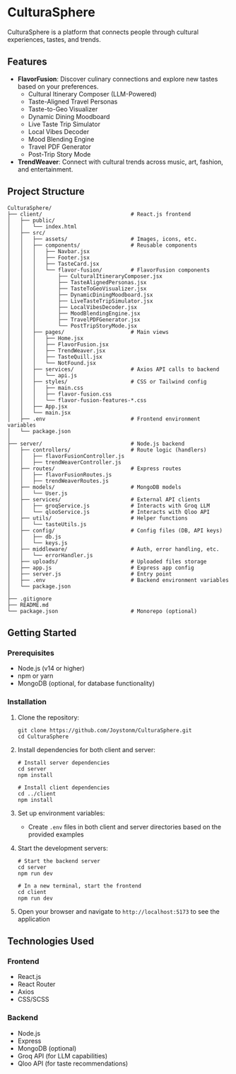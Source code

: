 # CulturaSphere

CulturaSphere is a platform that connects people through cultural experiences, tastes, and trends.

## Features

- **FlavorFusion**: Discover culinary connections and explore new tastes based on your preferences.
  - Cultural Itinerary Composer (LLM-Powered)
  - Taste-Aligned Travel Personas
  - Taste-to-Geo Visualizer
  - Dynamic Dining Moodboard
  - Live Taste Trip Simulator
  - Local Vibes Decoder
  - Mood Blending Engine
  - Travel PDF Generator
  - Post-Trip Story Mode
- **TrendWeaver**: Connect with cultural trends across music, art, fashion, and entertainment.

## Project Structure

```
CulturaSphere/
├── client/                            # React.js frontend
│   ├── public/
│   │   └── index.html
│   ├── src/
│   │   ├── assets/                    # Images, icons, etc.
│   │   ├── components/                # Reusable components
│   │   │   ├── Navbar.jsx
│   │   │   ├── Footer.jsx
│   │   │   ├── TasteCard.jsx
│   │   │   └── flavor-fusion/         # FlavorFusion components
│   │   │       ├── CulturalItineraryComposer.jsx
│   │   │       ├── TasteAlignedPersonas.jsx
│   │   │       ├── TasteToGeoVisualizer.jsx
│   │   │       ├── DynamicDiningMoodboard.jsx
│   │   │       ├── LiveTasteTripSimulator.jsx
│   │   │       ├── LocalVibesDecoder.jsx
│   │   │       ├── MoodBlendingEngine.jsx
│   │   │       ├── TravelPDFGenerator.jsx
│   │   │       └── PostTripStoryMode.jsx
│   │   ├── pages/                     # Main views
│   │   │   ├── Home.jsx
│   │   │   ├── FlavorFusion.jsx
│   │   │   ├── TrendWeaver.jsx
│   │   │   ├── TasteQuill.jsx
│   │   │   └── NotFound.jsx
│   │   ├── services/                  # Axios API calls to backend
│   │   │   └── api.js
│   │   ├── styles/                    # CSS or Tailwind config
│   │   │   ├── main.css
│   │   │   ├── flavor-fusion.css
│   │   │   └── flavor-fusion-features-*.css
│   │   ├── App.jsx
│   │   └── main.jsx
│   ├── .env                           # Frontend environment variables
│   └── package.json
│
├── server/                            # Node.js backend
│   ├── controllers/                   # Route logic (handlers)
│   │   ├── flavorFusionController.js
│   │   ├── trendWeaverController.js
│   ├── routes/                        # Express routes
│   │   ├── flavorFusionRoutes.js
│   │   ├── trendWeaverRoutes.js
│   ├── models/                        # MongoDB models
│   │   └── User.js
│   ├── services/                      # External API clients
│   │   ├── groqService.js             # Interacts with Groq LLM
│   │   └── qlooService.js             # Interacts with Qloo API
│   ├── utils/                         # Helper functions
│   │   └── tasteUtils.js
│   ├── config/                        # Config files (DB, API keys)
│   │   ├── db.js
│   │   └── keys.js
│   ├── middleware/                    # Auth, error handling, etc.
│   │   └── errorHandler.js
│   ├── uploads/                       # Uploaded files storage
│   ├── app.js                         # Express app config
│   ├── server.js                      # Entry point
│   ├── .env                           # Backend environment variables
│   └── package.json
│
├── .gitignore
├── README.md
└── package.json                       # Monorepo (optional)
```

## Getting Started

### Prerequisites

- Node.js (v14 or higher)
- npm or yarn
- MongoDB (optional, for database functionality)

### Installation

1. Clone the repository:

   ```
   git clone https://github.com/Joystonm/CulturaSphere.git
   cd CulturaSphere
   ```

2. Install dependencies for both client and server:

   ```
   # Install server dependencies
   cd server
   npm install

   # Install client dependencies
   cd ../client
   npm install
   ```

3. Set up environment variables:

   - Create `.env` files in both client and server directories based on the provided examples

4. Start the development servers:

   ```
   # Start the backend server
   cd server
   npm run dev

   # In a new terminal, start the frontend
   cd client
   npm run dev
   ```

5. Open your browser and navigate to `http://localhost:5173` to see the application

## Technologies Used

### Frontend

- React.js
- React Router
- Axios
- CSS/SCSS

### Backend

- Node.js
- Express
- MongoDB (optional)
- Groq API (for LLM capabilities)
- Qloo API (for taste recommendations)
